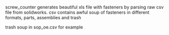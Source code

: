 screw_counter generates beautiful xls file with fasteners by parsing raw csv file from solidworks. csv contains awful soup of fasteners in different formats, parts, assemblies and trash

trash soup in sop_oe.csv for example
